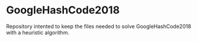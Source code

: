 # GoogleHashCode2018
Repository intented to keep the files needed to solve GoogleHashCode2018 with a heuristic algorithm.
